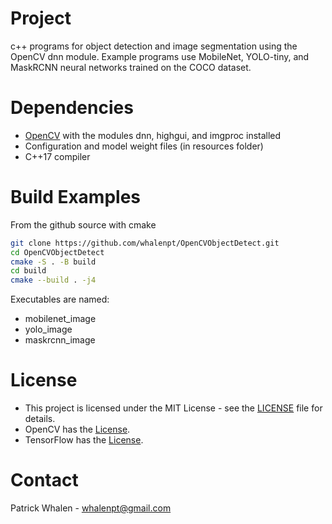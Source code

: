 # Project #

c++ programs for object detection and image segmentation using the
OpenCV dnn module. Example programs use MobileNet, YOLO-tiny, and MaskRCNN neural networks
trained on the COCO dataset.

# Dependencies #

- [OpenCV](https://opencv.org) with the modules dnn, highgui, and imgproc installed
- Configuration and model weight files (in resources folder)
- C++17 compiler

# Build Examples #
From the github source with cmake
```bash
git clone https://github.com/whalenpt/OpenCVObjectDetect.git
cd OpenCVObjectDetect
cmake -S . -B build
cd build
cmake --build . -j4
```
Executables are named:
- mobilenet_image
- yolo_image
- maskrcnn_image

# License #
- This project is licensed under the MIT License - see the [LICENSE](./LICENSE.txt) file for details.
- OpenCV has the [License](https://github.com/opencv/opencv/blob/master/LICENSE). 
- TensorFlow has the [License](//github.com/tensorflow/models/blob/master/LICENSE).

# Contact # 
Patrick Whalen - whalenpt@gmail.com


